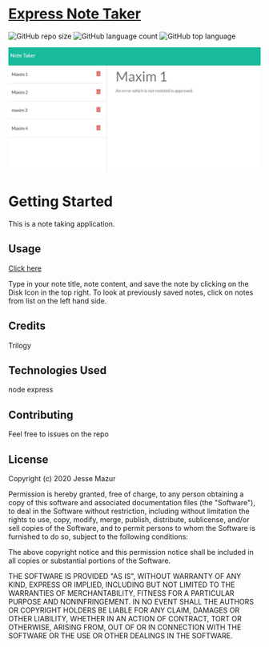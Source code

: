 
# [Express Note Taker](https://still-crag-33509.herokuapp.com/)
![GitHub repo size](https://img.shields.io/github/repo-size/JMantis0/express-note-taker)  ![GitHub language count](https://img.shields.io/github/languages/count/JMantis0/express-note-taker)  ![GitHub top language](https://img.shields.io/github/languages/top/JMantis0/express-note-taker)  

![screenshot](./public/assets/images/Screenshot.JPG)

# Getting Started

This is a note taking application.

## Usage

[Click here](https://still-crag-33509.herokuapp.com/)

Type in your note title, note content, and save the note by clicking on the Disk Icon in the top right.
To look at previously saved notes, click on notes from list on the left hand side.

## Credits

Trilogy

## Technologies Used
node
express

## Contributing

Feel free to issues on the repo

## License


Copyright (c) 2020 Jesse Mazur

Permission is hereby granted, free of charge, to any person obtaining a copy
of this software and associated documentation files (the "Software"), to deal
in the Software without restriction, including without limitation the rights
to use, copy, modify, merge, publish, distribute, sublicense, and/or sell
copies of the Software, and to permit persons to whom the Software is
furnished to do so, subject to the following conditions:

The above copyright notice and this permission notice shall be included in all
copies or substantial portions of the Software.

THE SOFTWARE IS PROVIDED "AS IS", WITHOUT WARRANTY OF ANY KIND, EXPRESS OR
IMPLIED, INCLUDING BUT NOT LIMITED TO THE WARRANTIES OF MERCHANTABILITY,
FITNESS FOR A PARTICULAR PURPOSE AND NONINFRINGEMENT. IN NO EVENT SHALL THE
AUTHORS OR COPYRIGHT HOLDERS BE LIABLE FOR ANY CLAIM, DAMAGES OR OTHER
LIABILITY, WHETHER IN AN ACTION OF CONTRACT, TORT OR OTHERWISE, ARISING FROM,
OUT OF OR IN CONNECTION WITH THE SOFTWARE OR THE USE OR OTHER DEALINGS IN THE
SOFTWARE.
